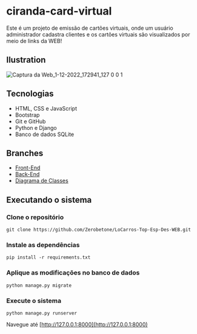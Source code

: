 # ciranda-card-virtual
Este é um projeto de emissão de cartões virtuais, onde um usuário administrador cadastra clientes e os cartões virtuais são visualizados por meio de links da WEB!

## Ilustration
![Captura da Web_1-12-2022_172941_127 0 0 1](https://user-images.githubusercontent.com/84295963/207145560-e9ee4004-1b96-420e-9a9e-99feb3ef9478.jpeg)


## Tecnologias

* HTML, CSS e JavaScript
* Bootstrap
* Git e GitHub
* Python e Django
* Banco de dados SQLite

## Branches

* [Front-End](https://github.com/Zerobetone/LoCarros-Top-Esp-Des-WEB)
* [Back-End](https://github.com/Zerobetone/LoCarros-Top-Esp-Des-WEB/tree/back-end)
* [Diagrama de Classes](https://github.com/Zerobetone/LoCarros-Top-Esp-Des-WEB/tree/Diagram)

## Executando o sistema
### Clone o repositório
~~~shell
git clone https://github.com/Zerobetone/LoCarros-Top-Esp-Des-WEB.git
~~~
### Instale as dependências
~~~shell
pip install -r requirements.txt
~~~
### Aplique as modificações no banco de dados
~~~shell
python manage.py migrate
~~~
### Execute o sistema
~~~shell
python manage.py runserver
~~~

Navegue até [http://127.0.0.1:8000](http://127.0.0.1:8000)
